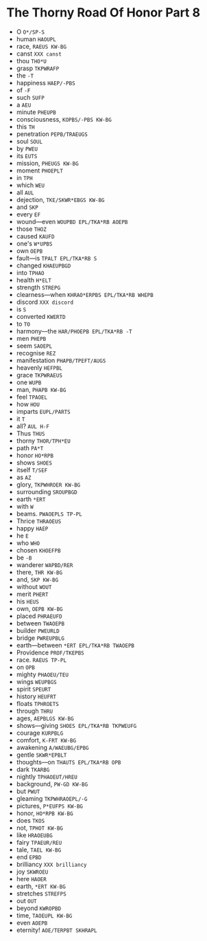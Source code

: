 # The Thorny Road Of Honor Part 8

* O `O*/SP-S`
* human `HAOUPL`
* race, `RAEUS KW-BG`
* canst `XXX canst`
* thou `THO*U`
* grasp `TKPWRAFP`
* the `-T`
* happiness `HAEP/-PBS`
* of `-F`
* such `SUFP`
* a `AEU`
* minute `PHEUPB`
* consciousness, `KOPBS/-PBS KW-BG`
* this `TH`
* penetration `PEPB/TRAEUGS`
* soul `SOUL`
* by `PWEU`
* its `EUTS`
* mission, `PHEUGS KW-BG`
* moment `PHOEPLT`
* in `TPH`
* which `WEU`
* all `AUL`
* dejection, `TKE/SKWR*EBGS KW-BG`
* and `SKP`
* every `EF`
* wound—even `WOUPBD EPL/TKA*RB AOEPB`
* those `THOZ`
* caused `KAUFD`
* one's `W*UPBS`
* own `OEPB`
* fault—is `TPALT EPL/TKA*RB S`
* changed `KHAEUPBGD`
* into `TPHAO`
* health `H*ELT`
* strength `STREPG`
* clearness—when `KHRAO*ERPBS EPL/TKA*RB WHEPB`
* discord `XXX discord`
* is `S`
* converted `KWERTD`
* to `TO`
* harmony—the `HAR/PHOEPB EPL/TKA*RB -T`
* men `PHEPB`
* seem `SAOEPL`
* recognise `REZ`
* manifestation `PHAPB/TPEFT/AUGS`
* heavenly `HEFPBL`
* grace `TKPWRAEUS`
* one `WUPB`
* man, `PHAPB KW-BG`
* feel `TPAOEL`
* how `HOU`
* imparts `EUPL/PARTS`
* it `T`
* all? `AUL H-F`
* Thus `THUS`
* thorny `THOR/TPH*EU`
* path `PA*T`
* honor `HO*RPB`
* shows `SHOES`
* itself `T/SEF`
* as `AZ`
* glory, `TKPWHROER KW-BG`
* surrounding `SROUPBGD`
* earth `*ERT`
* with `W`
* beams. `PWAOEPLS TP-PL`
* Thrice `THRAOEUS`
* happy `HAEP`
* he `E`
* who `WHO`
* chosen `KHOEFPB`
* be `-B`
* wanderer `WAPBD/RER`
* there, `THR KW-BG`
* and, `SKP KW-BG`
* without `WOUT`
* merit `PHERT`
* his `HEUS`
* own, `OEPB KW-BG`
* placed `PHRAEUFD`
* between `TWAOEPB`
* builder `PWEURLD`
* bridge `PWREUPBLG`
* earth—between `*ERT EPL/TKA*RB TWAOEPB`
* Providence `PROF/TKEPBS`
* race. `RAEUS TP-PL`
* on `OPB`
* mighty `PHAOEU/TEU`
* wings `WEUPBGS`
* spirit `SPEURT`
* history `HEUFRT`
* floats `TPHROETS`
* through `THRU`
* ages, `AEPBLGS KW-BG`
* shows—giving `SHOES EPL/TKA*RB TKPWEUFG`
* courage `KURPBLG`
* comfort, `K-FRT KW-BG`
* awakening `A/WAEUBG/EPBG`
* gentle `SKWR*EPBLT`
* thoughts—on `THAUTS EPL/TKA*RB OPB`
* dark `TKARBG`
* nightly `TPHAOEUT/HREU`
* background, `PW-GD KW-BG`
* but `PWUT`
* gleaming `TKPWHRAOEPL/-G`
* pictures, `P*EUFPS KW-BG`
* honor, `HO*RPB KW-BG`
* does `TKOS`
* not, `TPHOT KW-BG`
* like `HRAOEUBG`
* fairy `TPAEUR/REU`
* tale, `TAEL KW-BG`
* end `EPBD`
* brilliancy `XXX brilliancy`
* joy `SKWROEU`
* here `HAOER`
* earth, `*ERT KW-BG`
* stretches `STREFPS`
* out `OUT`
* beyond `KWROPBD`
* time, `TAOEUPL KW-BG`
* even `AOEPB`
* eternity! `AOE/TERPBT SKHRAPL`
